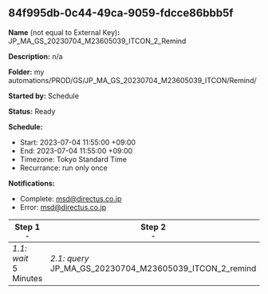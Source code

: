 ## 84f995db-0c44-49ca-9059-fdcce86bbb5f

**Name** (not equal to External Key)**:** JP_MA_GS_20230704_M23605039_ITCON_2_Remind

**Description:** n/a

**Folder:** my automations/PROD/GS/JP_MA_GS_20230704_M23605039_ITCON/Remind/

**Started by:** Schedule

**Status:** Ready

**Schedule:**

* Start: 2023-07-04 11:55:00 +09:00
* End: 2023-07-04 11:55:00 +09:00
* Timezone: Tokyo Standard Time
* Recurrance: run only once

**Notifications:**

* Complete: msd@directus.co.jp
* Error: msd@directus.co.jp

| Step 1<br>_<small>-</small>_ | Step 2<br>_<small>-</small>_ | Step 3<br>_<small>-</small>_ |
| --- | --- | --- |
| _1.1: wait_<br>5 Minutes | _2.1: query_<br>JP_MA_GS_20230704_M23605039_ITCON_2_remind | _3.1: emailSend_<br>JP_MA_GS_20230704_M23605039_ITCON_2_remind |
